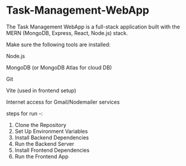 # Task-Management-WebApp
The Task Management WebApp is a full-stack application built with the MERN (MongoDB, Express, React, Node.js) stack.


Make sure the following tools are installed:

Node.js 

MongoDB (or MongoDB Atlas for cloud DB)

Git

Vite (used in frontend setup)

Internet access for Gmail/Nodemailer services

steps for run -:

1. Clone the Repository
2. Set Up Environment Variables
3. Install Backend Dependencies
4. Run the Backend Server
5. Install Frontend Dependencies
6. Run the Frontend App
 
